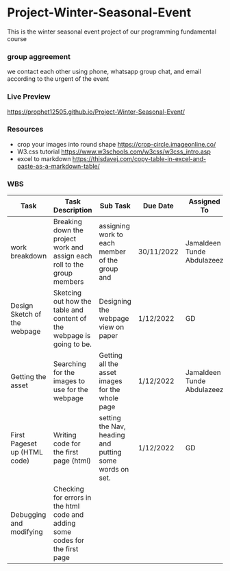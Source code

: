 # Project-Winter-Seasonal-Event
This is the winter seasonal event project of our programming fundamental course

### group aggreement ###
we contact each other using phone, whatsapp group chat, and email according to the urgent of the event


### Live Preview
 https://prophet12505.github.io/Project-Winter-Seasonal-Event/


### Resources
 - crop your images into round shape https://crop-circle.imageonline.co/
 - W3.css tutorial https://www.w3schools.com/w3css/w3css_intro.asp
 - excel to markdown https://thisdavej.com/copy-table-in-excel-and-paste-as-a-markdown-table/ 
 ### WBS

| Task                         | Task Description                                                              | Sub Task                                                | Due Date   | Assigned To                |
|------------------------------|-------------------------------------------------------------------------------|---------------------------------------------------------|------------|----------------------------|
| work breakdown               | Breaking down the project work and assign each roll to the group members      | assigning work to each member of the group and          | 30/11/2022 | Jamaldeen Tunde Abdulazeez |
| Design Sketch of the webpage |  Sketcing out how the table and content of the webpage is going to be.        | Designing the webpage view on paper                     | 1/12/2022  | GD                         |
| Getting the asset            | Searching for the  images to use for the webpage                              | Getting all the asset images for the whole page         | 1/12/2022  | Jamaldeen Tunde Abdulazeez |
| First Pageset up (HTML code) | Writing code for the first page (html)                                        | setting the Nav, heading and putting some words on set. | 1/12/2022  | GD                         |
| Debugging and modifying      | Checking for errors in the html code and adding some codes for the first page |                                                         |            |                            |
